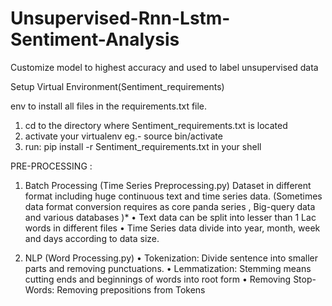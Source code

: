 # Unsupervised-Rnn-Lstm-Sentiment-Analysis
Customize model to highest accuracy and used to label unsupervised data  


Setup Virtual Environment(Sentiment_requirements)

env to install all files in the requirements.txt file.
1.	cd to the directory where Sentiment_requirements.txt is located
2.	activate your virtualenv eg.-	source bin/activate
3.	run: pip install -r Sentiment_requirements.txt in your shell



PRE-PROCESSING :
1.	Batch Processing (Time Series Preprocessing.py)
Dataset in different format including huge continuous text and time series data.
(Sometimes data format conversion requires as core panda series , Big-query data and various databases )*
•	Text data can be split into lesser than 1 Lac words in different files
•	Time Series data divide into year, month, week and days according to data size.

2.	NLP (Word Processing.py)
•	Tokenization: Divide sentence into smaller parts and removing punctuations.
•	Lemmatization: Stemming means cutting ends and beginnings of words into root form
•	Removing Stop-Words: Removing prepositions from Tokens




